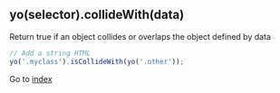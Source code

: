 ## yo(selector).collideWith(data)

Return true if an object collides or overlaps the object defined by data

```javascript
// Add a string HTML 
yo('.myclass').isCollideWith(yo('.other'));
```

Go to [index](README.md)